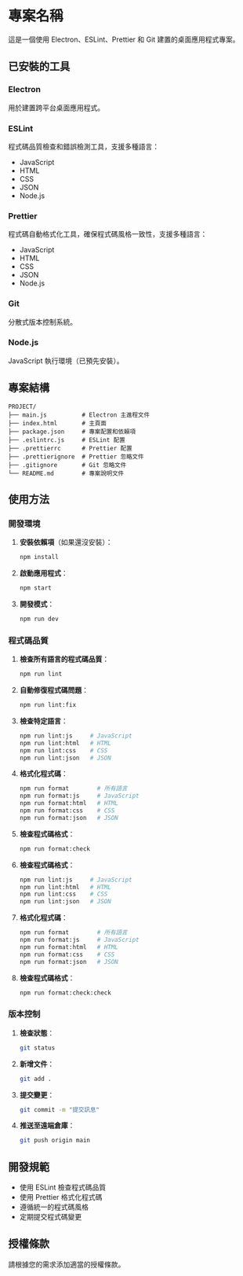 # 專案名稱

這是一個使用 Electron、ESLint、Prettier 和 Git 建置的桌面應用程式專案。

## 已安裝的工具

### Electron

用於建置跨平台桌面應用程式。

### ESLint

程式碼品質檢查和錯誤檢測工具，支援多種語言：
- JavaScript
- HTML
- CSS
- JSON
- Node.js

### Prettier

程式碼自動格式化工具，確保程式碼風格一致性，支援多種語言：
- JavaScript
- HTML
- CSS
- JSON
- Node.js

### Git

分散式版本控制系統。

### Node.js

JavaScript 執行環境（已預先安裝）。

## 專案結構

```
PROJECT/
├── main.js          # Electron 主進程文件
├── index.html       # 主頁面
├── package.json     # 專案配置和依賴項
├── .eslintrc.js     # ESLint 配置
├── .prettierrc      # Prettier 配置
├── .prettierignore  # Prettier 忽略文件
├── .gitignore       # Git 忽略文件
└── README.md        # 專案說明文件
```

## 使用方法

### 開發環境

1. **安裝依賴項**（如果還沒安裝）：

   ```bash
   npm install
   ```

2. **啟動應用程式**：

   ```bash
   npm start
   ```

3. **開發模式**：
   ```bash
   npm run dev
   ```

### 程式碼品質

1. **檢查所有語言的程式碼品質**：

   ```bash
   npm run lint
   ```

2. **自動修復程式碼問題**：

   ```bash
   npm run lint:fix
   ```

3. **檢查特定語言**：

   ```bash
   npm run lint:js     # JavaScript
   npm run lint:html   # HTML
   npm run lint:css    # CSS
   npm run lint:json   # JSON
   ```

4. **格式化程式碼**：

   ```bash
   npm run format        # 所有語言
   npm run format:js     # JavaScript
   npm run format:html   # HTML
   npm run format:css    # CSS
   npm run format:json   # JSON
   ```

5. **檢查程式碼格式**：

   ```bash
   npm run format:check
   ```

4. **檢查程式碼格式**：
   ```bash
   npm run lint:js     # JavaScript
   npm run lint:html   # HTML
   npm run lint:css    # CSS
   npm run lint:json   # JSON
   ```

4. **格式化程式碼**：

   ```bash
   npm run format        # 所有語言
   npm run format:js     # JavaScript
   npm run format:html   # HTML
   npm run format:css    # CSS
   npm run format:json   # JSON
   ```

5. **檢查程式碼格式**：

   ```bash
   npm run format:check:check
   ```

### 版本控制

1. **檢查狀態**：

   ```bash
   git status
   ```

2. **新增文件**：

   ```bash
   git add .
   ```

3. **提交變更**：

   ```bash
   git commit -m "提交訊息"
   ```

4. **推送至遠端倉庫**：
   ```bash
   git push origin main
   ```

## 開發規範

- 使用 ESLint 檢查程式碼品質
- 使用 Prettier 格式化程式碼
- 遵循統一的程式碼風格
- 定期提交程式碼變更

## 授權條款

請根據您的需求添加適當的授權條款。
